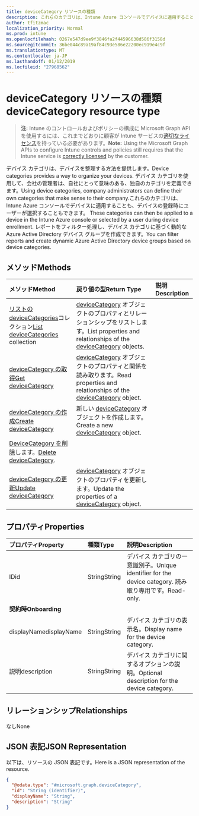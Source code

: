 ```yaml
---
title: deviceCategory リソースの種類
description: これらのカテゴリは、Intune Azure コンソールでデバイスに適用することも、デバイスの登録時にユーザーが選択することもできます。 レポートをフィルター処理し、デバイス カテゴリに基づく動的な Azure Active Directory デバイス グループを作成できます。
author: tfitzmac
localization_priority: Normal
ms.prod: intune
ms.openlocfilehash: 0267e547d9ee9f3846fa2f44596638d586f3158d
ms.sourcegitcommit: 36be044c89a19af84c93e586e22200ec919e4c9f
ms.translationtype: MT
ms.contentlocale: ja-JP
ms.lasthandoff: 01/12/2019
ms.locfileid: "27968562"
---
```

# <a name="devicecategory-resource-type"></a><span data-ttu-id="651bc-104">deviceCategory リソースの種類</span><span class="sxs-lookup"><span data-stu-id="651bc-104">deviceCategory resource type</span></span>

> <span data-ttu-id="651bc-105">**注:** Intune のコントロールおよびポリシーの構成に Microsoft Graph API を使用するには、これまでどおりに顧客が Intune サービスの[適切なライセンス](https://go.microsoft.com/fwlink/?linkid=839381)を持っている必要があります。</span><span class="sxs-lookup"><span data-stu-id="651bc-105">**Note:** Using the Microsoft Graph APIs to configure Intune controls and policies still requires that the Intune service is [correctly licensed](https://go.microsoft.com/fwlink/?linkid=839381) by the customer.</span></span>

<span data-ttu-id="651bc-106">デバイス カテゴリは、デバイスを整理する方法を提供します。</span><span class="sxs-lookup"><span data-stu-id="651bc-106">Device categories provides a way to organize your devices.</span></span> <span data-ttu-id="651bc-107">デバイス カテゴリを使用して、会社の管理者は、自社にとって意味のある、独自のカテゴリを定義できます。</span><span class="sxs-lookup"><span data-stu-id="651bc-107">Using device categories, company administrators can define their own categories that make sense to their company.</span></span><span data-ttu-id="651bc-108">これらのカテゴリは、Intune Azure コンソールでデバイスに適用することも、デバイスの登録時にユーザーが選択することもできます。</span><span class="sxs-lookup"><span data-stu-id="651bc-108"> These categories can then be applied to a device in the Intune Azure console or selected by a user during device enrollment.</span></span> <span data-ttu-id="651bc-109">レポートをフィルター処理し、デバイス カテゴリに基づく動的な Azure Active Directory デバイス グループを作成できます。</span><span class="sxs-lookup"><span data-stu-id="651bc-109">You can filter reports and create dynamic Azure Active Directory device groups based on device categories.</span></span>

## <a name="methods"></a><span data-ttu-id="651bc-110">メソッド</span><span class="sxs-lookup"><span data-stu-id="651bc-110">Methods</span></span>
|<span data-ttu-id="651bc-111">メソッド</span><span class="sxs-lookup"><span data-stu-id="651bc-111">Method</span></span>|<span data-ttu-id="651bc-112">戻り値の型</span><span class="sxs-lookup"><span data-stu-id="651bc-112">Return Type</span></span>|<span data-ttu-id="651bc-113">説明</span><span class="sxs-lookup"><span data-stu-id="651bc-113">Description</span></span>|
|:---|:---|:---|
|<span data-ttu-id="651bc-114">[リストの deviceCategories](../api/intune-shared-devicecategory-list.md)コレクション</span><span class="sxs-lookup"><span data-stu-id="651bc-114">[List deviceCategories](../api/intune-shared-devicecategory-list.md) collection</span></span>|<span data-ttu-id="651bc-115">[deviceCategory](../resources/intune-shared-devicecategory.md) オブジェクトのプロパティとリレーションシップをリストします。</span><span class="sxs-lookup"><span data-stu-id="651bc-115">List properties and relationships of the [deviceCategory](../resources/intune-shared-devicecategory.md) objects.</span></span>|
|[<span data-ttu-id="651bc-116">deviceCategory の取得</span><span class="sxs-lookup"><span data-stu-id="651bc-116">Get deviceCategory</span></span>](../api/intune-shared-devicecategory-get.md)|<span data-ttu-id="651bc-117">[deviceCategory](../resources/intune-shared-devicecategory.md) オブジェクトのプロパティと関係を読み取ります。</span><span class="sxs-lookup"><span data-stu-id="651bc-117">Read properties and relationships of the [deviceCategory](../resources/intune-shared-devicecategory.md) object.</span></span>|
|[<span data-ttu-id="651bc-118">deviceCategory の作成</span><span class="sxs-lookup"><span data-stu-id="651bc-118">Create deviceCategory</span></span>](../api/intune-shared-devicecategory-create.md)|<span data-ttu-id="651bc-119">新しい [deviceCategory](../resources/intune-shared-devicecategory.md) オブジェクトを作成します。</span><span class="sxs-lookup"><span data-stu-id="651bc-119">Create a new [deviceCategory](../resources/intune-shared-devicecategory.md) object.</span></span>|
|<span data-ttu-id="651bc-120">[DeviceCategory を削除](../api/intune-shared-devicecategory-delete.md)します。</span><span class="sxs-lookup"><span data-stu-id="651bc-120">[Delete deviceCategory](../api/intune-shared-devicecategory-delete.md).</span></span>|
|[<span data-ttu-id="651bc-121">deviceCategory の更新</span><span class="sxs-lookup"><span data-stu-id="651bc-121">Update deviceCategory</span></span>](../api/intune-shared-devicecategory-update.md)|<span data-ttu-id="651bc-122">[deviceCategory](../resources/intune-shared-devicecategory.md) オブジェクトのプロパティを更新します。</span><span class="sxs-lookup"><span data-stu-id="651bc-122">Update the properties of a [deviceCategory](../resources/intune-shared-devicecategory.md) object.</span></span>|

## <a name="properties"></a><span data-ttu-id="651bc-123">プロパティ</span><span class="sxs-lookup"><span data-stu-id="651bc-123">Properties</span></span>
|<span data-ttu-id="651bc-124">プロパティ</span><span class="sxs-lookup"><span data-stu-id="651bc-124">Property</span></span>|<span data-ttu-id="651bc-125">種類</span><span class="sxs-lookup"><span data-stu-id="651bc-125">Type</span></span>|<span data-ttu-id="651bc-126">説明</span><span class="sxs-lookup"><span data-stu-id="651bc-126">Description</span></span>|
|:---|:---|:---|
|<span data-ttu-id="651bc-127">ID</span><span class="sxs-lookup"><span data-stu-id="651bc-127">id</span></span>|<span data-ttu-id="651bc-128">String</span><span class="sxs-lookup"><span data-stu-id="651bc-128">String</span></span>|<span data-ttu-id="651bc-129">デバイス カテゴリの一意識別子。</span><span class="sxs-lookup"><span data-stu-id="651bc-129">Unique identifier for the device category.</span></span> <span data-ttu-id="651bc-130">読み取り専用です。</span><span class="sxs-lookup"><span data-stu-id="651bc-130">Read-only.</span></span>|
|<span data-ttu-id="651bc-131">**契約時**</span><span class="sxs-lookup"><span data-stu-id="651bc-131">**Onboarding**</span></span>|
|<span data-ttu-id="651bc-132">displayName</span><span class="sxs-lookup"><span data-stu-id="651bc-132">displayName</span></span>|<span data-ttu-id="651bc-133">String</span><span class="sxs-lookup"><span data-stu-id="651bc-133">String</span></span>|<span data-ttu-id="651bc-134">デバイス カテゴリの表示名。</span><span class="sxs-lookup"><span data-stu-id="651bc-134">Display name for the device category.</span></span>|
|<span data-ttu-id="651bc-135">説明</span><span class="sxs-lookup"><span data-stu-id="651bc-135">description</span></span>|<span data-ttu-id="651bc-136">String</span><span class="sxs-lookup"><span data-stu-id="651bc-136">String</span></span>|<span data-ttu-id="651bc-137">デバイス カテゴリに関するオプションの説明。</span><span class="sxs-lookup"><span data-stu-id="651bc-137">Optional description for the device category.</span></span>|

## <a name="relationships"></a><span data-ttu-id="651bc-138">リレーションシップ</span><span class="sxs-lookup"><span data-stu-id="651bc-138">Relationships</span></span>
<span data-ttu-id="651bc-139">なし</span><span class="sxs-lookup"><span data-stu-id="651bc-139">None</span></span>

## <a name="json-representation"></a><span data-ttu-id="651bc-140">JSON 表記</span><span class="sxs-lookup"><span data-stu-id="651bc-140">JSON Representation</span></span>
<span data-ttu-id="651bc-141">以下は、リソースの JSON 表記です。</span><span class="sxs-lookup"><span data-stu-id="651bc-141">Here is a JSON representation of the resource.</span></span>
<!--{
  "blockType": "resource",
  "keyProperty": "id",
  "baseType": "microsoft.graph.entity",
  "@odata.type": "microsoft.graph.deviceCategory"
}-->
``` json
{
  "@odata.type": "#microsoft.graph.deviceCategory",
  "id": "String (identifier)",
  "displayName": "String",
  "description": "String"
}
```



